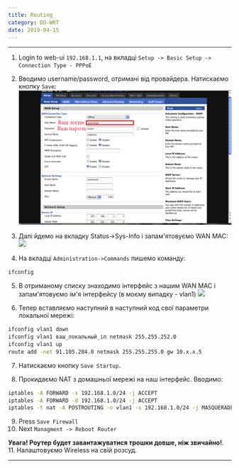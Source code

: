```yaml
---
title: Routing
category: DD-WRT
date: 2019-04-15
---
```


-----

1. Login to web-ui `192.168.1.1`, на вкладці `Setup -> Basic Setup -> Connection Type - PPPoE`
2. Вводимо username/password, отримані від провайдера. Натискаємо кнопку `Save`:
![](/assets/img/dd-wrt/basic-setup.png)

3. Далі йдемо на вкладку Status->Sys-Info і запам'ятовуємо WAN MAC:
![](/assets/img/dd-wrt/system-info.png)

4. На вкладці `Administration->Commands` пишемо команду:
```bash
ifconfig
```

5. В отриманому списку знаходимо інтерфейс з нашим WAN MAC і запам'ятовуємо ім'я інтерфейсу (в моєму випадку - vlan1)
![](/assets/img/dd-wrt/wan-mac.png)

6. Тепер вставляємо наступний в наступний код свої параметри локальної мережі:
```bash
ifconfig vlan1 down
ifconfig vlan1 ваш_локальный_іп netmask 255.255.252.0
ifconfig vlan1 up
route add -net 91.105.204.0 netmask 255.255.255.0 gw 10.x.x.5
```
7. Натискаємо кнопку `Save Startup`.

8. Прокидаємо NAT з домашньої мережі на наш інтерфейс. Вводимо:
```bash
iptables -A FORWARD -s 192.168.1.0/24 -j ACCEPT
iptables -A FORWARD -d 192.168.1.0/24 -j ACCEPT
iptables -t nat -A POSTROUTING -o vlan1 -s 192.168.1.0/24 -j MASQUERADE
```

9. Press `Save Firewall`
10. Next `Managment -> Reboot Router`

**Увага! Роутер будет завантажуватися трошки довше, ніж звичайно!**.
11. Налаштовуємо Wireless на свій розсуд.

-----